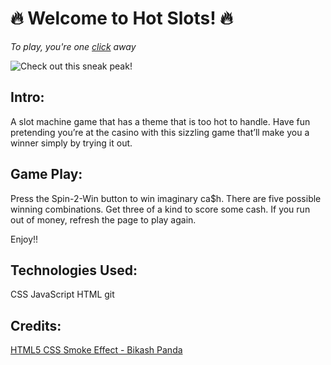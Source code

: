 # **🔥 Welcome to Hot Slots! 🔥**


_To play, you're one [click](https://hot-slots.netlify.app/) away_


![Check out this sneak peak!](HotSlotsScreenShot.png)


## Intro:

A slot machine game that has a theme that is too hot to handle. 
Have fun pretending you’re at the casino with this sizzling game that’ll make you a winner simply by trying it out.


## Game Play:

Press the Spin-2-Win button to win imaginary ca$h. 
There are five possible winning combinations. 
Get three of a kind to score some cash.
If you run out of money, refresh the page to play again. 

Enjoy!!



## Technologies Used:

CSS JavaScript
HTML
git


## Credits:
[HTML5 CSS Smoke Effect - Bikash Panda](https://codepen.io/phpcodertech/pen/NZLzve)